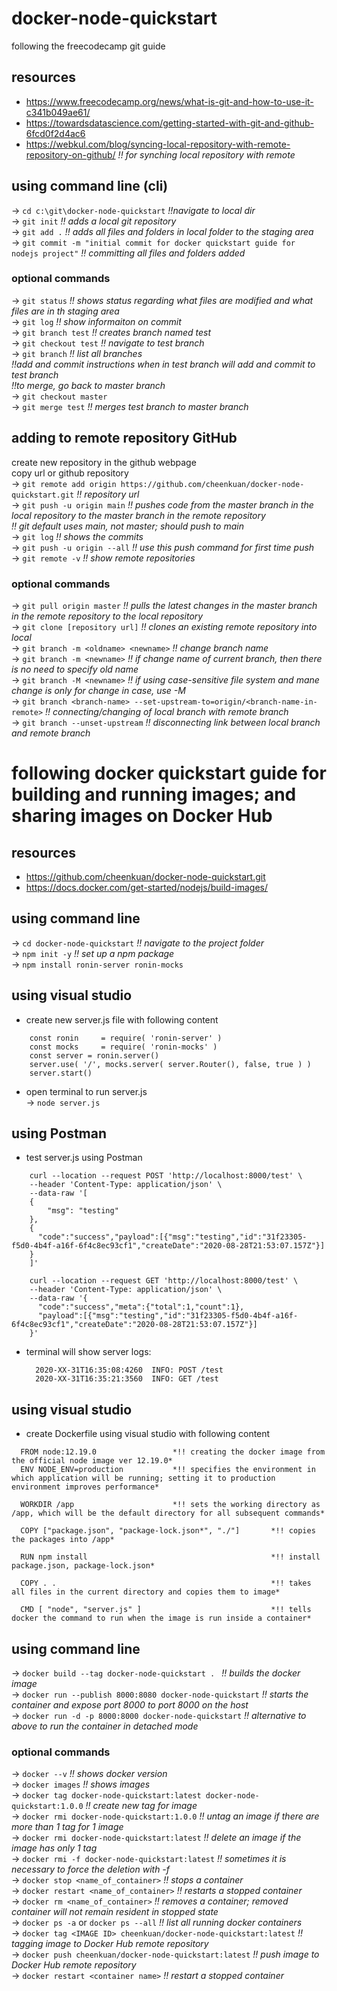 # docker-node-quickstart
following the freecodecamp git guide

## resources
* https://www.freecodecamp.org/news/what-is-git-and-how-to-use-it-c341b049ae61/  
* https://towardsdatascience.com/getting-started-with-git-and-github-6fcd0f2d4ac6
* https://webkul.com/blog/syncing-local-repository-with-remote-repository-on-github/ *!! for synching local repository with remote*  

## using command line (cli)
-> `cd c:\git\docker-node-quickstart` *!!navigate to local dir*  
-> `git init`   *!! adds a local git repository*  
-> `git add .`  *!! adds all files and folders in local folder to the staging area*  
-> `git commit -m "initial commit for docker quickstart guide for nodejs project"`  *!! committing all files and folders added*  

### optional commands
-> `git status`   *!! shows status regarding what files are modified and what files are in th staging area*  
-> `git log`      *!! show informaiton on commit*  
-> `git branch test`    *!! creates branch named test*  
-> `git checkout test`  *!! navigate to test branch*  
-> `git branch`         *!! list all branches*  
*!!add and commit instructions when in test branch will add and commit to test branch*  
*!!to merge, go back to master branch*  
-> `git checkout master`  
-> `git merge test`     *!! merges test branch to master branch*  

## adding to remote repository GitHub
create new repository in the github webpage  
copy url or github repository  
-> `git remote add origin https://github.com/cheenkuan/docker-node-quickstart.git`    *!! repository url*  
-> `git push -u origin main`   *!! pushes code from the master branch in the local repository to the master branch in the remote repository*  
*!! git default uses main, not master; should push to main*  
-> `git log`    *!! shows the commits*  
-> `git push -u origin --all`    *!! use this push command for first time push*  
-> `git remote -v`   *!! show remote repositories*  

### optional commands
-> `git pull origin master`       *!! pulls the latest changes in the master branch in the remote repository to the local repository*  
-> `git clone [repository url]`   *!! clones an existing remote repository into local*  
-> `git branch -m <oldname> <newname>`  	*!! change branch name*  
-> `git branch -m <newname>`			*!! if change name of current branch, then there is no need to specify old name*  
-> `git branch -M <newname>`			*!! if using case-sensitive file system and mane change is only for change in case, use -M*  
-> `git branch <branch-name> --set-upstream-to=origin/<branch-name-in-remote>`	*!! connecting/changing of local branch with remote branch*  
-> `git branch --unset-upstream`	*!! disconnecting link between local branch and remote branch*  

# following docker quickstart guide for building and running images; and sharing images on Docker Hub

## resources
* https://github.com/cheenkuan/docker-node-quickstart.git  
* https://docs.docker.com/get-started/nodejs/build-images/  

## using command line
-> `cd docker-node-quickstart`    *!! navigate to the project folder*  
-> `npm init -y`                  *!! set up a npm package*  
-> `npm install ronin-server ronin-mocks`  

## using visual studio
- create new server.js file with following content  
```
    const ronin     = require( 'ronin-server' )  
    const mocks     = require( 'ronin-mocks' )  
    const server = ronin.server()  
    server.use( '/', mocks.server( server.Router(), false, true ) )  
    server.start()  
```  
- open terminal to run server.js  
    -> `node server.js`  
  
## using Postman
- test server.js using Postman
```
    curl --location --request POST 'http://localhost:8000/test' \  
    --header 'Content-Type: application/json' \  
    --data-raw '[  
    {  
	    "msg": "testing"  
    },  
    {  
      "code":"success","payload":[{"msg":"testing","id":"31f23305-f5d0-4b4f-a16f-6f4c8ec93cf1","createDate":"2020-08-28T21:53:07.157Z"}]  
    }  
    ]'  
```
```
    curl --location --request GET 'http://localhost:8000/test' \  
    --header 'Content-Type: application/json' \  
    --data-raw '{  
      "code":"success","meta":{"total":1,"count":1},  
      "payload":[{"msg":"testing","id":"31f23305-f5d0-4b4f-a16f-6f4c8ec93cf1","createDate":"2020-08-28T21:53:07.157Z"}]  
    }'  
```      
- terminal will show server logs:  
    ```
      2020-XX-31T16:35:08:4260  INFO: POST /test  
      2020-XX-31T16:35:21:3560  INFO: GET /test  
    ```

## using visual studio
- create Dockerfile using visual studio with following content  
```
  FROM node:12.19.0                 *!! creating the docker image from the official node image ver 12.19.0*  
  ENV NODE_ENV=production           *!! specifies the environment in which application will be running; setting it to production environment improves performance*  

  WORKDIR /app                      *!! sets the working directory as /app, which will be the default directory for all subsequent commands*  
  
  COPY ["package.json", "package-lock.json*", "./"]       *!! copies the packages into /app*  

  RUN npm install                                         *!! install package.json, package-lock.json*  

  COPY . .                                                *!! takes all files in the current directory and copies them to image*  

  CMD [ "node", "server.js" ]                             *!! tells docker the command to run when the image is run inside a container*  
```

## using command line
-> `docker build --tag docker-node-quickstart . `               *!! builds the docker image*  
-> `docker run --publish 8000:8080 docker-node-quickstart`      *!! starts the container and expose port 8000 to port 8000 on the host*  
-> `docker run -d -p 8000:8000 docker-node-quickstart`          *!! alternative to above to run the container in detached mode*  
  
### optional commands
-> `docker --v`         *!! shows docker version*  
-> `docker images`      *!! shows images*  
-> `docker tag docker-node-quickstart:latest docker-node-quickstart:1.0.0`      *!! create new tag for image*  
-> `docker rmi docker-node-quickstart:1.0.0`                                    *!! untag an image if there are more than 1 tag for 1 image*  
-> `docker rmi docker-node-quickstart:latest`                                   *!! delete an image if the image has only 1 tag*  
-> `docker rmi -f docker-node-quickstart:latest`                                *!! sometimes it is necessary to force the deletion with -f*  
-> `docker stop <name_of_container>`                                            *!! stops a container*  
-> `docker restart <name_of_container>`                                         *!! restarts a stopped container*  
-> `docker rm <name_of_container>`                                              *!! removes a container; removed container will not remain resident in stopped state*  
-> `docker ps -a` or `docker ps --all`						*!! list all running docker containers*  
-> `docker tag <IMAGE ID> cheenkuan/docker-node-quickstart:latest`		*!! tagging image to Docker Hub remote repository*  
-> `docker push cheenkuan/docker-node-quickstart:latest`			*!! push image to Docker Hub remote repository*  
-> `docker restart <container name>`						*!! restart a stopped container*  



